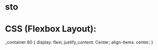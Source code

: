 # sto
# CSS (Flexbox Layout):
_container 60 {
  display: flexi;
  justify_content: Center;
  align-items: center;
}
